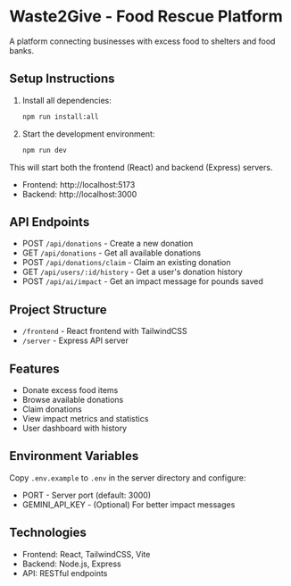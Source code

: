 # Waste2Give - Food Rescue Platform

A platform connecting businesses with excess food to shelters and food banks.

## Setup Instructions

1. Install all dependencies:
   ```bash
   npm run install:all
   ```

2. Start the development environment:
   ```bash
   npm run dev
   ```

This will start both the frontend (React) and backend (Express) servers.

- Frontend: http://localhost:5173
- Backend: http://localhost:3000

## API Endpoints

- POST `/api/donations` - Create a new donation
- GET `/api/donations` - Get all available donations
- POST `/api/donations/claim` - Claim an existing donation
- GET `/api/users/:id/history` - Get a user's donation history
- POST `/api/ai/impact` - Get an impact message for pounds saved

## Project Structure

- `/frontend` - React frontend with TailwindCSS
- `/server` - Express API server

## Features

- Donate excess food items
- Browse available donations
- Claim donations
- View impact metrics and statistics
- User dashboard with history

## Environment Variables

Copy `.env.example` to `.env` in the server directory and configure:
- PORT - Server port (default: 3000)
- GEMINI_API_KEY - (Optional) For better impact messages

## Technologies

- Frontend: React, TailwindCSS, Vite
- Backend: Node.js, Express
- API: RESTful endpoints